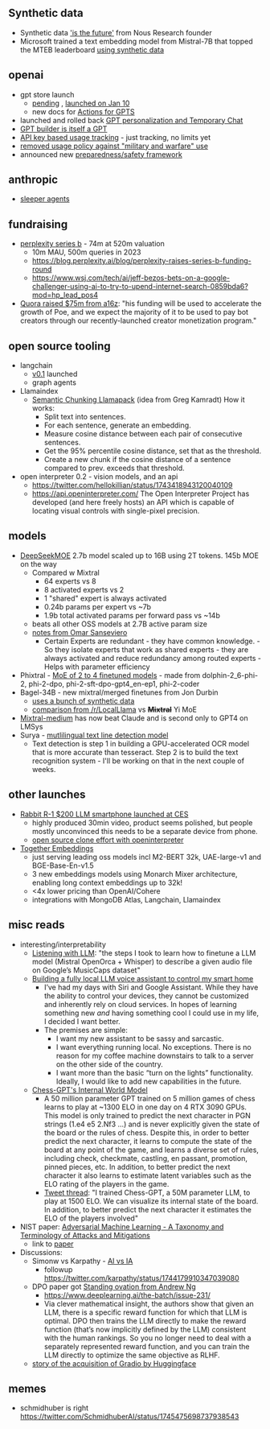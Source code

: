 ## Synthetic data

- Synthetic data ['is the future'](https://huggingface.co/datasets/andersonbcdefg/synthetic_retrieval_tasks) from Nous Research founder
- Microsoft trained a text embedding model from Mistral-7B that topped the MTEB  leaderboard [using synthetic data](https://twitter.com/andersonbcdefg/status/1742613575217156547)


## openai

- gpt store launch
	- [pending](https://news.ycombinator.com/item?id=38870249) , [launched on Jan 10](https://twitter.com/sama/status/1745135061731803571)
	- new docs for [Actions for GPTS](https://platform.openai.com/docs/actions/introduction)
- launched and rolled back [GPT personalization and Temporary Chat](https://x.com/AndrewCurran_/status/1744923452572852608?s=20)
- [GPT builder is itself a GPT](https://help.openai.com/en/articles/8770868-gpt-builder)
- [API key based usage tracking](https://twitter.com/OfficialLoganK/status/1743401083920097432) - just tracking, no limits yet
- [removed usage policy against "military and warfare" use](https://theintercept.com/2024/01/12/open-ai-military-ban-chatgpt/)
- announced new [preparedness/safety framework](https://openai.com/safety/preparedness)


## anthropic

- [sleeper agents](https://fxtwitter.com/AnthropicAI/status/1745854907968880970)

## fundraising

- [perplexity series b](https://twitter.com/perplexity_ai/status/1742915781690798290) - 74m at 520m valuation
	- 10m MAU, 500m queries in 2023
	- https://blog.perplexity.ai/blog/perplexity-raises-series-b-funding-round
	- https://www.wsj.com/tech/ai/jeff-bezos-bets-on-a-google-challenger-using-ai-to-try-to-upend-internet-search-0859bda6?mod=hp_lead_pos4
- [Quora raised $75m from a16z](https://x.com/adamdangelo/status/1744805602436825334?s=20): "his funding will be used to accelerate the growth of Poe, and we expect the majority of it to be used to pay bot creators through our recently-launched creator monetization program."


## open source tooling

- langchain
	- [v0.1](https://twitter.com/LangChainAI/status/1744411643482951829) launched
	- graph agents
- Llamaindex
	- [Semantic Chunking Llamapack](https://twitter.com/jerryjliu0/status/1745486856291266821?s=12&t=90xQ8sGy63D2OtiaoGJuww) (idea from Greg Kamradt) How it works:
		-   Split text into sentences.
		-   For each sentence, generate an embedding.
		-   Measure cosine distance between each pair of consecutive sentences.
		-   Get the 95% percentile cosine distance, set that as the threshold.
		-   Create a new chunk if the cosine distance of a sentence compared to prev. exceeds that threshold.
- open interpreter 0.2 - vision models, and an api
	- https://twitter.com/hellokillian/status/1743418943120040109
	- https://api.openinterpreter.com/ The Open Interpreter Project has developed (and here freely hosts) an API which is capable of locating visual controls with single-pixel precision.


## models

- [DeepSeekMOE](https://x.com/deepseek_ai/status/1745304852211839163?s=46&t=90xQ8sGy63D2OtiaoGJuww) 2.7b model scaled up to 16B using 2T tokens. 145b MOE on the way  
	- Compared w Mixtral
		- 64 experts vs 8
		- 8 activated experts vs 2 
		- 1 "shared" expert is always activated 
		- 0.24b params per expert vs ~7b 
		- 1.9b total activated params per forward pass vs ~14b
	- beats all other OSS models at 2.7B active param size
	- [notes from Omar Sanseviero](https://twitter.com/osanseviero/status/1745402823682970036)
		- Certain Experts are redundant - they have common knowledge. - So they isolate experts that work as shared experts - they are always activated and reduce redundancy among routed experts - Helps with parameter efficiency
- Phixtral - [MoE of 2 to 4 finetuned models](https://twitter.com/maximelabonne/status/1744867841436700850) - made from dolphin-2_6-phi-2, phi-2-dpo, phi-2-sft-dpo-gpt4_en-ep1, phi-2-coder
- Bagel-34B - new mixtral/merged finetunes from Jon Durbin
	- [uses a bunch of synthetic data](https://github.com/jondurbin/bagel)
	- [comparison from /r/LocalLlama](https://www.reddit.com/r/LocalLLaMA/comments/1916896/llm_comparisontest_confirm_leaderboard_big_news/) vs ~~**Mixtral**~~ Yi MoE
- [Mixtral-medium](https://twitter.com/lmsysorg/status/1745061423724875891?ref_src=twsrc%5Etfw%7Ctwcamp%5Etweetembed%7Ctwterm%5E1745061423724875891%7Ctwgr%5E58a43f98e08b74e94594e238390ee283b99e9430%7Ctwcon%5Es1_c10&ref_url=https%3A%2F%2Fspacesdashboard.com%2Fspace%2F1YpKkwDbXPrKj%2Fvirtual-grass-touching-not-recorded) has now beat Claude and is second only to GPT4 on LMSys
- Surya - [mutlilingual text line detection model](https://x.com/vikparuchuri/status/1745876562371903790?s=46&t=90xQ8sGy63D2OtiaoGJuww)
	- Text detection is step 1 in building a GPU-accelerated OCR model that is more accurate than tesseract.  Step 2 is to build the text recognition system - I'll be working on that in the next couple of weeks.


## other launches

- [Rabbit R-1 $200 LLM smartphone launched at CES](https://news.ycombinator.com/item?id=38930126)
	- highly produced 30min video, product seems polished, but people mostly unconvinced this needs to be a separate device from phone.
	- [open source clone effort with openinterpreter](https://twitter.com/hellokillian/status/1745875973583896950)
- [Together Embeddings](https://x.com/togethercompute/status/1745500191103553794?s=20)
	- just serving leading oss models incl M2-BERT 32k, UAE-large-v1 and BGE-Base-En-v1.5
	- 3 new embeddings models using Monarch Mixer architecture, enabling long context embeddings up to 32k!
	- <4x lower pricing than OpenAI/Cohere
	- integrations with MongoDB Atlas, Langchain, Llamaindex

## misc reads 

- interesting/interpretability
	- [Listening with LLM](https://paul.mou.dev/posts/2023-12-31-listening-with-llm): "the steps I took to learn how to finetune a LLM model (Mistral OpenOrca + Whisper) to describe a given audio file on Google’s MusicCaps dataset"
	- [Building a fully local LLM voice assistant to control my smart home](https://johnthenerd.com/blog/local-llm-assistant/?utm_source=ainews&utm_medium=email)
		- I’ve had my days with Siri and Google Assistant. While they have the ability to control your devices, they cannot be customized and inherently rely on cloud services. In hopes of learning something new _and_ having something cool I could use in my life, I decided I want better.
		- The premises are simple:
			- I want my new assistant to be sassy and sarcastic.
			- I want everything running local. No exceptions. There is no reason for my coffee machine downstairs to talk to a server on the other side of the country.
			- I want more than the basic “turn on the lights” functionality. Ideally, I would like to add new capabilities in the future.
	- [Chess-GPT's Internal World Model](https://adamkarvonen.github.io/machine_learning/2024/01/03/chess-world-models.html)
		- A 50 million parameter GPT trained on 5 million games of chess learns to play at ~1300 ELO in one day on 4 RTX 3090 GPUs. This model is only trained to predict the next character in PGN strings (1.e4 e5 2.Nf3 …) and is never explicitly given the state of the board or the rules of chess. Despite this, in order to better predict the next character, it learns to compute the state of the board at any point of the game, and learns a diverse set of rules, including check, checkmate, castling, en passant, promotion, pinned pieces, etc. In addition, to better predict the next character it also learns to estimate latent variables such as the ELO rating of the players in the game.
		- [Tweet thread](https://twitter.com/a_karvonen/status/1743666230127411389): "I trained Chess-GPT, a 50M parameter LLM, to play at 1500 ELO. We can visualize its internal state of the board. In addition, to better predict the next character it estimates the ELO of the players involved"
- NIST paper: [Adversarial Machine Learning - A Taxonomy and Terminology of Attacks and Mitigations](https://twitter.com/rez0__/status/1743266573668757568)
	- link to [paper](https://nvlpubs.nist.gov/nistpubs/ai/NIST.AI.100-2e2023.pdf)  
- Discussions:
	- Simonw vs Karpathy - [AI vs IA](https://x.com/karpathy/status/1744062845426532473?s=20)
		- followup https://twitter.com/karpathy/status/1744179910347039080
	- DPO paper got [Standing ovation from Andrew Ng](https://twitter.com/andrewyng/status/1745516258697863259?s=12&t=90xQ8sGy63D2OtiaoGJuww)
		- https://www.deeplearning.ai/the-batch/issue-231/
		- Via clever mathematical insight, the authors show that given an LLM, there is a specific reward function for which that LLM is optimal. DPO then trains the LLM directly to make the reward function (that’s now implicitly defined by the LLM) consistent with the human rankings. So you no longer need to deal with a separately represented reward function, and you can train the LLM directly to optimize the same objective as RLHF.
	- [story of the acquisition of Gradio by Huggingface](https://twitter.com/abidlabs/status/1745533306492588303?s=12&t=90xQ8sGy63D2OtiaoGJuww)


## memes

- schmidhuber is right https://twitter.com/SchmidhuberAI/status/1745475698737938543